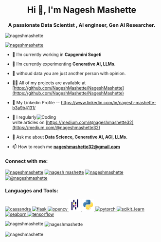 <h1 align="center">Hi 👋, I'm Nagesh Mashette</h1>
<h3 align="center">A passionate Data Scientist , AI engineer, Gen AI Researcher.</h3>


<p align="left"> <img src="https://komarev.com/ghpvc/?username=nageshmashette&label=Profile%20views&color=0e75b6&style=flat" alt="nageshmashette" /> </p>

<p align="left"> <a href="https://github.com/ryo-ma/github-profile-trophy"><img src="https://github-profile-trophy.vercel.app/?username=nageshmashette" alt="nageshmashette" /></a> </p>

- 🔭 I’m currently working in **Capgemini Sogeti**

- 🌱 I’m currently experimenting **Generative AI, LLMs.**

- 👨 withoud data you are just another person with opinion.

- 👨‍💻 All of my projects are available at [https://github.com/NageshMashette/NageshMashette](https://github.com/NageshMashette/NageshMashette)

- 📝 My Linkedin Profile -- https://www.linkedin.com/in/nagesh-mashette-b3a9b4131/

<img align="right" alt="Coding" width="400" src="https://miro.medium.com/max/1400/0*H4cHks1eEdrW7Zlz.gif">


- 📝 I regularly write articles on [https://medium.com/@nageshmashette32](https://medium.com/@nageshmashette32)

- 💬 Ask me about **Data Science, Generative AI, AGI, LLMs.**

- 📫 How to reach me **nageshmashette32@gmail.com**

<h3 align="left">Connect with me:</h3>
<p align="left">
<a href="https://twitter.com/nageshmashette" target="blank"><img align="center" src="https://raw.githubusercontent.com/rahuldkjain/github-profile-readme-generator/master/src/images/icons/Social/twitter.svg" alt="nageshmashette" height="30" width="40" /></a>
<a href="https://www.linkedin.com/in/nagesh-mashette-b3a9b4131/" target="blank"><img align="center" src="https://raw.githubusercontent.com/rahuldkjain/github-profile-readme-generator/master/src/images/icons/Social/linked-in-alt.svg" alt="nagesh mashette" height="30" width="40" /></a>
<a href="https://kaggle.com/nageshmashette" target="blank"><img align="center" src="https://raw.githubusercontent.com/rahuldkjain/github-profile-readme-generator/master/src/images/icons/Social/kaggle.svg" alt="nageshmashette" height="30" width="40" /></a>
<a href="https://medium.com/@nageshmashette32" target="blank"><img align="center" src="https://raw.githubusercontent.com/rahuldkjain/github-profile-readme-generator/master/src/images/icons/Social/medium.svg" alt="@nageshmashette" height="30" width="40" /></a>
</p>

<h3 align="left">Languages and Tools:</h3>
<p align="left"> <a href="https://azure.microsoft.com/en-in/" target="_blank" rel="noreferrer"> <img  src="https://www.vectorlogo.zone/logos/apache_cassandra/apache_cassandra-icon.svg" alt="cassandra" width="40" height="40"/> </a> <a href="https://flask.palletsprojects.com/" target="_blank" rel="noreferrer"> <img src="https://www.vectorlogo.zone/logos/pocoo_flask/pocoo_flask-icon.svg" alt="flask" width="40" height="40"/> </a> <a href="https://git-scm.com/" target="_blank" rel="noreferrer"> <img src="https://www.vectorlogo.zone/logos/opencv/opencv-icon.svg" alt="opencv" width="40" height="40"/> </a> <a href="https://pandas.pydata.org/" target="_blank" rel="noreferrer"> <img src="https://raw.githubusercontent.com/devicons/devicon/2ae2a900d2f041da66e950e4d48052658d850630/icons/pandas/pandas-original.svg" alt="pandas" width="40" height="40"/> </a> <a href="https://www.python.org" target="_blank" rel="noreferrer"> <img src="https://raw.githubusercontent.com/devicons/devicon/master/icons/python/python-original.svg" alt="python" width="40" height="40"/> </a> <a href="https://pytorch.org/" target="_blank" rel="noreferrer"> <img src="https://www.vectorlogo.zone/logos/pytorch/pytorch-icon.svg" alt="pytorch" width="40" height="40"/> </a> <a href="https://scikit-learn.org/" target="_blank" rel="noreferrer"> <img src="https://upload.wikimedia.org/wikipedia/commons/0/05/Scikit_learn_logo_small.svg" alt="scikit_learn" width="40" height="40"/> </a> <a href="https://seaborn.pydata.org/" target="_blank" rel="noreferrer"> <img src="https://seaborn.pydata.org/_images/logo-mark-lightbg.svg" alt="seaborn" width="40" height="40"/> </a> <a href="https://www.tensorflow.org" target="_blank" rel="noreferrer"> <img src="https://www.vectorlogo.zone/logos/tensorflow/tensorflow-icon.svg" alt="tensorflow" width="40" height="40"/> </a> </p>

<p><img align="left" src="https://github-readme-stats.vercel.app/api/top-langs?username=nageshmashette&show_icons=true&locale=en&layout=compact" alt="nageshmashette" /></p>

<p>&nbsp;<img align="center" src="https://github-readme-stats.vercel.app/api?username=nageshmashette&show_icons=true&locale=en" alt="nageshmashette" /></p>

<p><img align="center" src="https://github-readme-streak-stats.herokuapp.com/?user=nageshmashette&" alt="nageshmashette" /></p>
